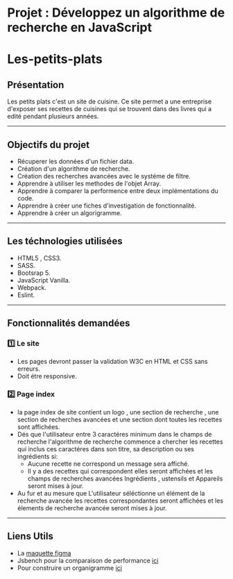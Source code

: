 # Projet : Développez un algorithme de recherche en JavaScript 
# Les-petits-plats

## Présentation
Les petits plats c'est un site de cuisine.
Ce site permet a une entreprise d'exposer ses recettes de cuisines qui se trouvent dans des livres qui a edité pendant plusieurs années.
___
## Objectifs du projet
* Récuperer les données d'un fichier data.
* Création d'un algorithme de recherche.
* Création des recherches avancées avec le systéme de filtre.
* Apprendre à utiliser les methodes de l'objet Array.
* Apprendre à comparer la performence entre deux implémentations du code.
* Apprendre à créer une fiches d'investigation de fonctionnalité.
* Apprendre à créer un algorigramme.

___
## Les téchnologies utilisées
* HTML5 , CSS3.
* SASS.
* Bootsrap 5.
* JavaScript Vanilla.
* Webpack.
* Eslint.
  
___
## Fonctionnalités demandées
### :one: Le site
* Les pages devront passer la validation W3C en HTML et CSS sans erreurs.
* Doit étre responsive.
### :two: Page index
* la page index de site contient un logo , une section de recherche , une section de recherches avancées et une section dont toutes les recettes sont affichées.
* Dés que l'utilisateur entre 3 caractéres minimum dans le champs de recherche l'algorithme de recherche commence a chercher les recettes qui inclus ces caractéres dans son titre, sa description ou ses ingrédients si:
   - Aucune recette ne correspond un message sera affiché.
   - Il y a des recettes qui correspondent elles seront affichées et les champs de recherches avancées Ingrédients , ustensils et Appareils seront mises à jour.
* Au fur et au mesure que L'utilisateur séléctionne un élément de la recherche avancée les recettes correspondantes seront affichées et les élements de recherche avancée seront mises à jour.

___
## Liens Utils
* La [maquette figma](https://www.figma.com/file/xqeE1ZKlHUWi2Efo8r73NK/UI-Design-Les-Petits-Plats-FR?node-id=51%3A371&t=MlaaNDdrCraivwDU-0)
* Jsbench pour la comparaison de performance [ici](https://jsben.ch/)
* Pour construire un organigramme [ici](https://app.diagrams.net/)
  
